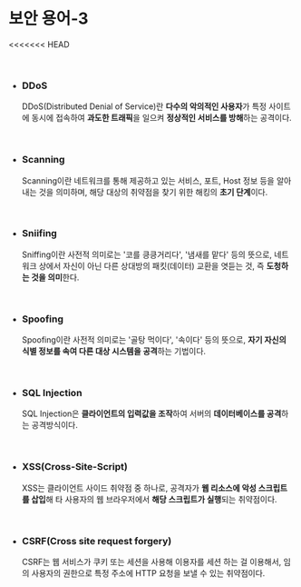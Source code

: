 # **보안 용어-3**

<<<<<<< HEAD

<br>

* ### **DDoS**
  DDoS(Distributed Denial of Service)란 **다수의 악의적인 사용자**가 특정 사이트에 동시에 접속하여 **과도한 트래픽**을 일으켜 **정상적인 서비스를 방해**하는 공격이다.

<br>

* ### **Scanning**
  Scanning이란 네트워크를 통해 제공하고 있는 서비스, 포트, Host 정보 등을 알아내는 것을 의미하며, 해당 대상의 취약점을 찾기 위한 해킹의 **초기 단계**이다.
  
<br>

* ### **Sniifing**
  Sniffing이란 사전적 의미로는 '코를 킁킁거리다', '냄새를 맡다' 등의 뜻으로, 네트워크 상에서 자신이 아닌 다른 상대방의 패킷(데이터) 교환을 엿듣는 것, 즉 **도청하는 것을 의미**한다.

<br>

* ### **Spoofing**
  Spoofing이란 사전적 의미로는 '골탕 먹이다', '속이다' 등의 뜻으로, **자기 자신의 식별 정보를 속여 다른 대상 시스템을 공격**하는 기법이다.

<br>

* ### **SQL Injection**
  SQL Injection은 **클라이언트의 입력값을 조작**하여 서버의 **데이터베이스를 공격**하는 공격방식이다.

<br>

* ### **XSS(Cross-Site-Script)**
  XSS는 클라이언트 사이드 취약점 중 하나로, 공격자가 **웹 리소스에 악성 스크립트를 삽입**해 타 사용자의 웹 브라우저에서 **해당 스크립트가 실행**되는 취약점이다.

<br>

* ### **CSRF(Cross site request forgery)**
  CSRF는 웹 서비스가 쿠키 또는 세션을 사용해 이용자를 세션 하는 걸 이용해서, 임의 사용자의 권한으로 특정 주소에 HTTP 요청을 보낼 수 있는 취약점이다.